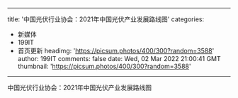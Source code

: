 
---
title: '中国光伏行业协会：2021年中国光伏产业发展路线图'
categories: 
 - 新媒体
 - 199IT
 - 首页更新
headimg: 'https://picsum.photos/400/300?random=3588'
author: 199IT
comments: false
date: Wed, 02 Mar 2022 21:00:41 GMT
thumbnail: 'https://picsum.photos/400/300?random=3588'
---

<div>   
中国光伏行业协会：2021年中国光伏产业发展路线图  
</div>
            
